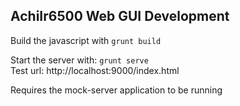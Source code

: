 ## AchiIr6500 Web GUI Development

Build the javascript with `grunt build`

Start the server with: `grunt serve`  
Test url: http://localhost:9000/index.html  

Requires the mock-server application to be running

